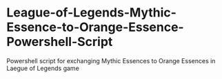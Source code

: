 # League-of-Legends-Mythic-Essence-to-Orange-Essence-Powershell-Script
Powershell script for exchanging Mythic Essences to Orange Essences in Laegue of Legends game
